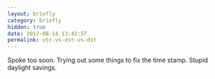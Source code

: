 ```yaml
---
layout: briefly
category: briefly
hidden: true
date: 2017-08-14 13:42:57
permalink: utc-vs-est-vs-dst
---
```


Spoke too soon. Trying out some things to fix the time stamp. Stupid daylight savings. 